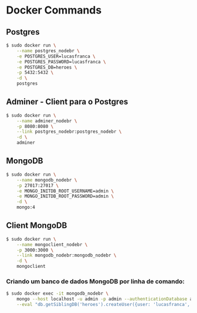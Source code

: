 # Docker Commands

## Postgres
```bash
$ sudo docker run \
    --name postgres_nodebr \
    -e POSTGRES_USER=lucasfranca \
    -e POSTGRES_PASSWORD=lucasfranca \
    -e POSTGRES_DB=heroes \
    -p 5432:5432 \
    -d \
    postgres
```

## Adminer - Client para o Postgres
```bash
$ sudo docker run \
    --name adminer_nodebr \
    -p 8080:8080 \
    --link postgres_nodebr:postgres_nodebr \
    -d \
    adminer
```

## MongoDB
```bash
$ sudo docker run \
    --name mongodb_nodebr \
    -p 27017:27017 \
    -e MONGO_INITDB_ROOT_USERNAME=admin \
    -e MONGO_INITDB_ROOT_PASSWORD=admin \
    -d \
    mongo:4
```

## Client MongoDB
```bash
$ sudo docker run \
    --name mongoclient_nodebr \
    -p 3000:3000 \
    --link mongodb_nodebr:mongodb_nodebr \
    -d \
    mongoclient
```

### Criando um banco de dados MongoDB por linha de comando:
```bash
$ sudo docker exec -it mongodb_nodebr \
    mongo --host localhost -u admin -p admin --authenticationDatabase admin \
    --eval "db.getSiblingDB('heroes').createUser({user: 'lucasfranca', pwd: 'lucasfranca', roles: [{role: 'readWrite', db: 'heroes'}]})"
```
